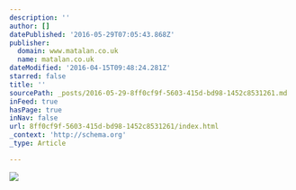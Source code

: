 ```yaml
---
description: ''
author: []
datePublished: '2016-05-29T07:05:43.868Z'
publisher:
  domain: www.matalan.co.uk
  name: matalan.co.uk
dateModified: '2016-04-15T09:48:24.281Z'
starred: false
title: ''
sourcePath: _posts/2016-05-29-8ff0cf9f-5603-415d-bd98-1452c8531261.md
inFeed: true
hasPage: true
inNav: false
url: 8ff0cf9f-5603-415d-bd98-1452c8531261/index.html
_context: 'http://schema.org'
_type: Article

---
```

![](http://imagesmat2.ctscdn.com/media/d/330/462/09a6b542-5b30-4aae-b88b-73db6a074c38/leather-slip-on-loafer.jpg)